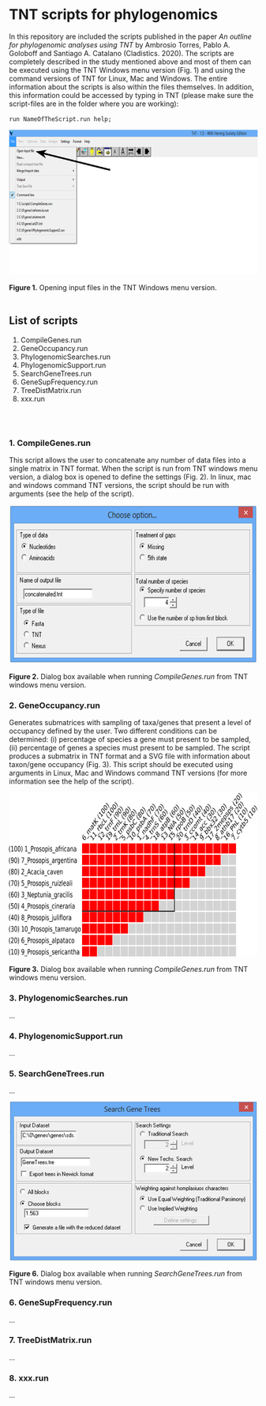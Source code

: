 # TNT scripts for phylogenomics
In this repository are included the scripts published in the paper *An outline for phylogenomic analyses using TNT* by Ambrosio Torres, Pablo A. Goloboff and Santiago A. Catalano (Cladistics. 2020).
The scripts are completely described in the study mentioned above and most of them can be executed using the TNT Windows menu version (Fig. 1) and using the command versions of TNT for Linux, Mac and Windows. The entire information about the scripts is also within the files themselves. In addition, this information could be accessed by typing in TNT (please make sure the script-files are in the folder where you are working):

    run NameOfTheScript.run help;

<p align="center">
<img src="https://github.com/atorresgalvis/TNT-scripts-for-phylogenomics/blob/main/Fig1.png" alt="alt text" width="700" height="294">
</p>

**Figure 1.** Opening input files in the TNT Windows menu version.
<br/>
<br/>

## List of scripts
<ol>
<li>CompileGenes.run</li>
<li>GeneOccupancy.run</li>
<li>PhylogenomicSearches.run</li>
<li>PhylogenomicSupport.run</li>
<li>SearchGeneTrees.run</li>
<li>GeneSupFrequency.run</li>
<li>TreeDistMatrix.run</li>
<li>xxx.run</li>
</ol>
<br/>
<br/>

### 1. CompileGenes.run
This script allows the user to concatenate any number of data files into a single matrix in TNT format. When the script is run from TNT windows menu version, a dialog box is opened to define the settings (Fig. 2). In linux, mac and windows command TNT versions, the script should be run with arguments (see the help of the script).
<p align="center">
<img src="https://github.com/atorresgalvis/TNT-scripts-for-phylogenomics/blob/main/Fig2.png" alt="alt text" width="600" height="322">
</p>

**Figure 2.** Dialog box available when running *CompileGenes.run* from TNT windows menu version.
<br/>

### 2. GeneOccupancy.run
Generates submatrices with sampling of taxa/genes that present a level of occupancy defined by the user. Two different conditions can be determined: (i) percentage of species a gene must present to be sampled, (ii) percentage of genes a species must present to be sampled. The script produces a submatrix in TNT format and a SVG file with information about taxon/gene occupancy (Fig. 3). This script should be executed using arguments in Linux, Mac and Windows command TNT versions (for more information see the help of the script).
<p align="center">
<img src="https://github.com/atorresgalvis/TNT-scripts-for-phylogenomics/blob/main/Fig3.png" alt="alt text" width="600" height="332">
</p>

**Figure 3.** Dialog box available when running *CompileGenes.run* from TNT windows menu version.
<br/>

### 3. PhylogenomicSearches.run
...
<br/>

### 4. PhylogenomicSupport.run
...
<br/>

### 5. SearchGeneTrees.run
...
<p align="center">
<img src="https://github.com/atorresgalvis/TNT-scripts-for-phylogenomics/blob/main/Fig6.png" alt="alt text" width="500" height="322">
</p>

**Figure 6.** Dialog box available when running *SearchGeneTrees.run* from TNT windows menu version.
<br/>

### 6. GeneSupFrequency.run
...
<br/>

### 7. TreeDistMatrix.run
...
<br/>

### 8. xxx.run
...


